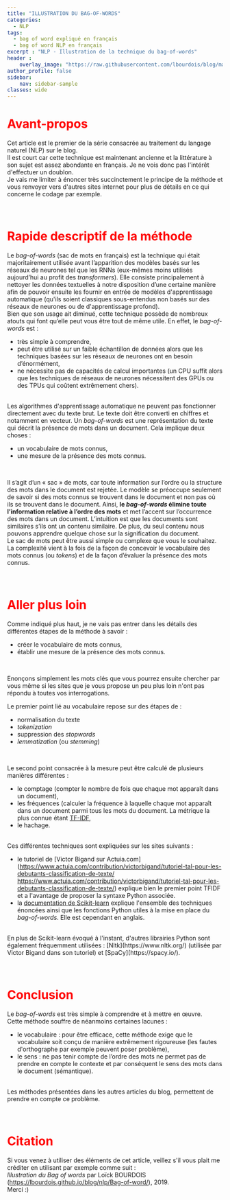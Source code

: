 ```yaml
---
title: "ILLUSTRATION DU BAG-OF-WORDS"
categories:
  - NLP
tags:
  - bag of word expliqué en français
  - bag of word NLP en français
excerpt : "NLP - Illustration de la technique du bag-of-words"
header :
    overlay_image: "https://raw.githubusercontent.com/lbourdois/blog/master/assets/images/NLP_radom_blog.png"
author_profile: false
sidebar:
    nav: sidebar-sample
classes: wide
---
```


# <span style="color: #FF0000"> **Avant-propos** </span>
 Cet article est le premier de la série consacrée au traitement du langage naturel (NLP) sur le blog.<br>
 Il est court car cette technique est maintenant ancienne et la littérature à son sujet est assez abondante en français.
 Je ne vois donc pas l'intérêt d'effectuer un doublon.<br>
 Je vais me limiter à énoncer très succinctement le principe de la méthode et vous renvoyer vers d'autres sites internet pour plus de détails en ce qui concerne le codage par exemple.
<br><br><br>


# <span style="color: #FF0000"> **Rapide descriptif de la méthode** </span>
Le *bag-of-words* (sac de mots en français) est la technique qui était majoritairement utilisée avant l’apparition des modèles basés sur les réseaux de neurones tel que les RNNs (eux-mêmes moins utilisés aujourd’hui au profit des *transformers*).
Elle consiste principalement à nettoyer les données textuelles à notre disposition d’une certaine manière afin de pouvoir ensuite les fournir en entrée de modèles d'apprentissage automatique 
(qu'ils soient classiques sous-entendus non basés sur des réseaux de neurones ou de d'apprentissage profond).<br>
Bien que son usage ait diminué, cette technique possède de nombreux atouts qui font qu’elle peut vous être tout de même utile. En effet, le *bag-of-words* est :
* très simple à comprendre,
*	peut être utilisé sur un faible échantillon de données alors que les techniques basées sur les réseaux de neurones ont en besoin d’énormément,
*	ne nécessite pas de capacités de calcul importantes (un CPU suffit alors que les techniques de réseaux de neurones nécessitent des GPUs ou des TPUs qui coûtent extrêmement chers).
<br><br>


Les algorithmes d'apprentissage automatique ne peuvent pas fonctionner directement avec du texte brut. 
Le texte doit être converti en chiffres et notamment en vecteur.
Un *bag-of-words* est une représentation du texte qui décrit la présence de mots dans un document. Cela implique deux choses :
*	un vocabulaire de mots connus,
* une mesure de la présence des mots connus.
<br>

Il s’agit d’un « sac » de mots, car toute information sur l’ordre ou la structure des mots dans le document est rejetée.
Le modèle se préoccupe seulement de savoir si des mots connus se trouvent dans le document et non pas où ils se trouvent dans le document.
Ainsi, **le *bag-of-words* élimine toute l’information relative à l’ordre des mots** et met l’accent sur l’occurrence des mots dans un document. 
L’intuition est que les documents sont similaires s’ils ont un contenu similaire.
De plus, du seul contenu nous pouvons apprendre quelque chose sur la signification du document.<br>
Le sac de mots peut être aussi simple ou complexe que vous le souhaitez. 
La complexité vient à la fois de la façon de concevoir le vocabulaire des mots connus (ou *tokens*) et de la façon d’évaluer la présence des mots connus.
<br><br><br>



# <span style="color: #FF0000"> **Aller plus loin** <span>
Comme indiqué plus haut, je ne vais pas entrer dans les détails des différentes étapes de la méthode à savoir :
* créer le vocabulaire de mots connus,
* établir une mesure de la présence des mots connus.
<br>
  
Enonçons simplement les mots clés que vous pourrez ensuite chercher par vous même si les sites que je vous propose un peu plus loin n'ont pas répondu à toutes vos interrogations.
<br>
  
Le premier point lié au vocabulaire repose sur des étapes de : 
* normalisation du texte
* *tokenization*
* suppression des *stopwords*
* *lemmatization* (ou *stemming*)
<br>

Le second point consacrée à la mesure peut être calculé de plusieurs manières différentes :
*	le comptage (compter le nombre de fois que chaque mot apparaît dans un document),
* les fréquences (calculer la fréquence à laquelle chaque mot apparaît dans un document parmi tous les mots du document. La métrique la plus connue étant [TF-IDF](https://fr.wikipedia.org/wiki/TF-IDF),
*	le hachage.
<br><br>


Ces différentes techniques sont expliquées sur les sites suivants :
- le tutoriel de [Victor Bigand sur Actuia.com](https://www.actuia.com/contribution/victorbigand/tutoriel-tal-pour-les-debutants-classification-de-texte/
https://www.actuia.com/contribution/victorbigand/tutoriel-tal-pour-les-debutants-classification-de-texte/) 
explique bien le premier point TFIDF et a l'avantage de proposer la syntaxe Python associée.
- la [documentation de Scikit-learn](https://scikit-learn.org/stable/modules/feature_extraction.html#text-feature-extraction
) explique l'ensemble des techniques énoncées ainsi que les fonctions Python utiles à la mise en place du *bag-of-words*. Elle est cependant en anglais.
<br>
En plus de Scikit-learn évoqué à l'instant, d'autres librairies Python sont également fréquemment utilisées :
[Nltk](https://www.nltk.org/) (utilisée par Victor Bigand dans son tutoriel) et [SpaCy](https://spacy.io/).
<br><br><br>



# <span style="color: #FF0000"> **Conclusion** <span>
Le *bag-of-words* est très simple à comprendre et à mettre en œuvre.
<br>
Cette méthode souffre de néanmoins certaines lacunes :
- le vocabulaire : pour être efficace, cette méthode exige que le vocabulaire soit conçu de manière extrêmement rigoureuse (les fautes d'orthographe par exemple peuvent poser problème),
- le sens : ne pas tenir compte de l’ordre des mots ne permet pas de prendre en compte le contexte et par conséquent le sens des mots dans le document (sémantique). 
<br>
Les méthodes présentées dans les autres articles du blog, permettent de prendre en compte ce problème.
<br><br><br>




# <span style="color: #FF0000"> **Citation** <span>
Si vous venez à utiliser des éléments de cet article, veillez s'il vous plait me créditer en utilisant par exemple comme suit :<br>
*Illustration du Bag of words* par Loïck BOURDOIS (https://lbourdois.github.io/blog/nlp/Bag-of-word/), 2019.<br>
Merci :)
